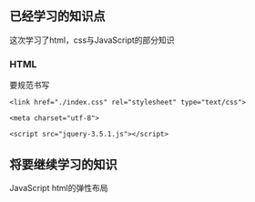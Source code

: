 ## 已经学习的知识点
这次学习了html，css与JavaScript的部分知识

### HTML
要规范书写
```
<link href="./index.css" rel="stylesheet" type="text/css">
```
```
<meta charset="utf-8">
```
```
<script src="jquery-3.5.1.js"></script>
```

## 将要继续学习的知识
JavaScript
html的弹性布局
